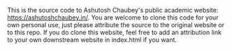 This is the source code to Ashutosh Chaubey's public academic website: https://ashutoshchaubey.in/. You are welcome to clone this code for your own personal use, just please attribute the source to the original website or to this repo. If you do clone this website, feel free to add an attribution link to your own downstream website in index.html if you want.
